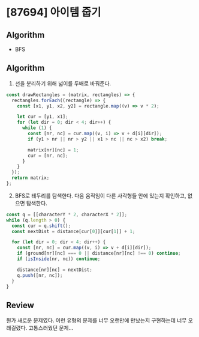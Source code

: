 # [87694] 아이템 줍기

## Algorithm

- BFS

## Algorithm

1. 선을 분리하기 위해 넓이를 두배로 바꿔준다.

```js
const drawRectangles = (matrix, rectangles) => {
  rectangles.forEach((rectangle) => {
    const [x1, y1, x2, y2] = rectangle.map((v) => v * 2);

    let cur = [y1, x1];
    for (let dir = 0; dir < 4; dir++) {
      while (1) {
        const [nr, nc] = cur.map((v, i) => v + d[i][dir]);
        if (y1 > nr || nr > y2 || x1 > nc || nc > x2) break;

        matrix[nr][nc] = 1;
        cur = [nr, nc];
      }
    }
  });
  return matrix;
};
```

2. BFS로 테두리를 탐색한다. 다음 움직임이 다른 사각형들 안에 있는지 확인하고, 없으면 탐색한다.

```js
const q = [[characterY * 2, characterX * 2]];
while (q.length > 0) {
  const cur = q.shift();
  const nextDist = distance[cur[0]][cur[1]] + 1;

  for (let dir = 0; dir < 4; dir++) {
    const [nr, nc] = cur.map((v, i) => v + d[i][dir]);
    if (ground[nr][nc] === 0 || distance[nr][nc] !== 0) continue;
    if (isInside(nr, nc)) continue;

    distance[nr][nc] = nextDist;
    q.push([nr, nc]);
  }
}
```

## Review
뭔가 새로운 문제였다. 이런 유형의 문제를 너무 오랜만에 만났는지 구현하는데 너무 오래걸렸다. 고통스러웠던 문제...